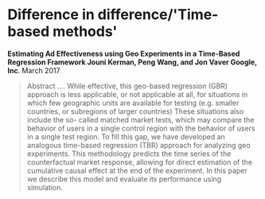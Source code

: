 # Difference in difference/'Time-based methods'

**Estimating Ad Effectiveness using Geo Experiments in a Time-Based Regression Framework Jouni Kerman, Peng Wang, and Jon Vaver Google, Inc**. March 2017&#x20;

> Abstract ....  While effective, this geo-based regression (GBR) approach is less applicable, or not applicable at all, for situations in which few geographic units are available for testing (e.g. smaller countries, or subregions of larger countries) These situations also include the so- called matched market tests, which may compare the behavior of users in a single control region with the behavior of users in a single test region. To fill this gap, we have developed an analogous time-based regression (TBR) approach for analyzing geo experiments. This methodology predicts the time series of the counterfactual market response, allowing for direct estimation of the cumulative causal effect at the end of the experiment. In this paper we describe this model and evaluate its performance using simulation.&#x20;
